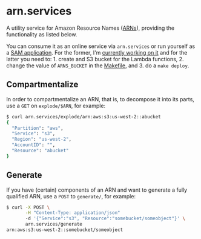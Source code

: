 # arn.services

A utility service for Amazon Resource Names ([ARNs](https://docs.aws.amazon.com/general/latest/gr/aws-arns-and-namespaces.html)), providing the functionality 
as listed below.

You can consume it as an online service via `arn.services` or run yourself as a
[SAM application](https://aws.amazon.com/serverless/sam/). For the former, I'm
[currently working on it](https://github.com/mhausenblas/arn.services/issues/1) and for the latter you need to: 1. create and S3 bucket for the Lambda functions, 2. change the value of `ARNS_BUCKET` in the [Makefile](https://github.com/mhausenblas/arn.services/blob/master/Makefile), and 3. do a `make deploy`.

## Compartmentalize

In order to compartmentalize an ARN, that is, to decompose it into its parts, use a `GET` on `explode/$ARN`, for example:

```sh
$ curl arn.services/explode/arn:aws:s3:us-west-2::abucket
{
  "Partition": "aws",
  "Service": "s3",
  "Region": "us-west-2",
  "AccountID": "",
  "Resource": "abucket"
}
```

## Generate

If you have (certain) components of an ARN and want to generate a fully qualified ARN, use a `POST` to `generate/`, for example:

```sh
$ curl -X POST \
       -H "Content-Type: application/json"
       -d '{"Service":"s3", "Resource":"somebucket/someobject"}' \
       arn.services/generate
arn:aws:s3:us-west-2::somebucket/someobject
```
